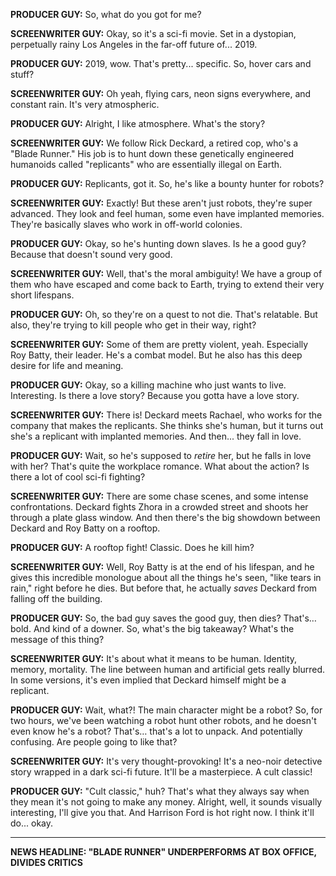 **PRODUCER GUY:** So, what do you got for me?

**SCREENWRITER GUY:** Okay, so it's a sci-fi movie. Set in a dystopian, perpetually rainy Los Angeles in the far-off future of... 2019.

**PRODUCER GUY:** 2019, wow. That's pretty... specific. So, hover cars and stuff?

**SCREENWRITER GUY:** Oh yeah, flying cars, neon signs everywhere, and constant rain. It's very atmospheric.

**PRODUCER GUY:** Alright, I like atmosphere. What's the story?

**SCREENWRITER GUY:** We follow Rick Deckard, a retired cop, who's a "Blade Runner." His job is to hunt down these genetically engineered humanoids called "replicants" who are essentially illegal on Earth.

**PRODUCER GUY:** Replicants, got it. So, he's like a bounty hunter for robots?

**SCREENWRITER GUY:** Exactly! But these aren't just robots, they're super advanced. They look and feel human, some even have implanted memories. They're basically slaves who work in off-world colonies.

**PRODUCER GUY:** Okay, so he's hunting down slaves. Is he a good guy? Because that doesn't sound very good.

**SCREENWRITER GUY:** Well, that's the moral ambiguity! We have a group of them who have escaped and come back to Earth, trying to extend their very short lifespans.

**PRODUCER GUY:** Oh, so they're on a quest to not die. That's relatable. But also, they're trying to kill people who get in their way, right?

**SCREENWRITER GUY:** Some of them are pretty violent, yeah. Especially Roy Batty, their leader. He's a combat model. But he also has this deep desire for life and meaning.

**PRODUCER GUY:** Okay, so a killing machine who just wants to live. Interesting. Is there a love story? Because you gotta have a love story.

**SCREENWRITER GUY:** There is! Deckard meets Rachael, who works for the company that makes the replicants. She thinks she's human, but it turns out she's a replicant with implanted memories. And then... they fall in love.

**PRODUCER GUY:** Wait, so he's supposed to *retire* her, but he falls in love with her? That's quite the workplace romance. What about the action? Is there a lot of cool sci-fi fighting?

**SCREENWRITER GUY:** There are some chase scenes, and some intense confrontations. Deckard fights Zhora in a crowded street and shoots her through a plate glass window. And then there's the big showdown between Deckard and Roy Batty on a rooftop.

**PRODUCER GUY:** A rooftop fight! Classic. Does he kill him?

**SCREENWRITER GUY:** Well, Roy Batty is at the end of his lifespan, and he gives this incredible monologue about all the things he's seen, "like tears in rain," right before he dies. But before that, he actually *saves* Deckard from falling off the building.

**PRODUCER GUY:** So, the bad guy saves the good guy, then dies? That's… bold. And kind of a downer. So, what's the big takeaway? What's the message of this thing?

**SCREENWRITER GUY:** It's about what it means to be human. Identity, memory, mortality. The line between human and artificial gets really blurred. In some versions, it's even implied that Deckard himself might be a replicant.

**PRODUCER GUY:** Wait, what?! The main character might be a robot? So, for two hours, we've been watching a robot hunt other robots, and he doesn't even know he's a robot? That's… that's a lot to unpack. And potentially confusing. Are people going to like that?

**SCREENWRITER GUY:** It's very thought-provoking! It's a neo-noir detective story wrapped in a dark sci-fi future. It'll be a masterpiece. A cult classic!

**PRODUCER GUY:** "Cult classic," huh? That's what they always say when they mean it's not going to make any money. Alright, well, it sounds visually interesting, I'll give you that. And Harrison Ford is hot right now. I think it'll do... okay.

---

**NEWS HEADLINE: "BLADE RUNNER" UNDERPERFORMS AT BOX OFFICE, DIVIDES CRITICS**